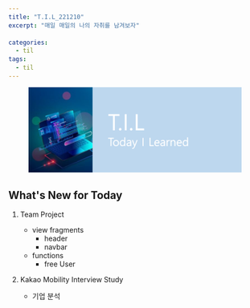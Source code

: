 ```yaml
---
title: "T.I.L_221210"
excerpt: "매일 매일의 나의 자취를 남겨보자"

categories:
  - til
tags:
  - til
---
```

<figure>
    <img src="/assets/images/til_image.png">
</figure>

## What's New for Today   
1. Team Project
    - view fragments
        - header
        - navbar
    - functions
        - free User
        
2. Kakao Mobility Interview Study
    - 기업 분석

    


        
    